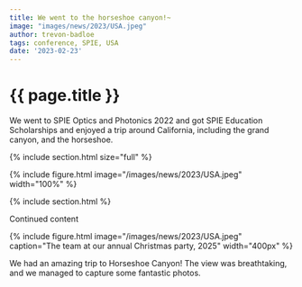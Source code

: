 ```yaml
---
title: We went to the horseshoe canyon!~
image: "images/news/2023/USA.jpeg"
author: trevon-badloe
tags: conference, SPIE, USA
date: '2023-02-23'
---
```


# {{ page.title }}


We went to SPIE Optics and Photonics 2022 and got SPIE Education Scholarships and enjoyed a trip around California, including the grand canyon, and the horseshoe.

{% include section.html size="full" %}

{% include figure.html image="/images/news/2023/USA.jpeg" width="100%" %}

{% include section.html %}

Continued content


{%
  include figure.html
  image="/images/news/2023/USA.jpeg"
  caption="The team at our annual Christmas party, 2025"
  width="400px"
%}




We had an amazing trip to Horseshoe Canyon! The view was breathtaking, and we managed to capture some fantastic photos.